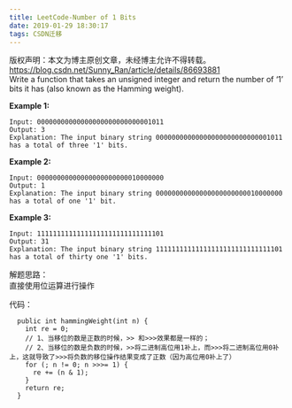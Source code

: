```yaml
---
title: LeetCode-Number of 1 Bits
date: 2019-01-29 18:30:17
tags: CSDN迁移
---
```

 版权声明：本文为博主原创文章，未经博主允许不得转载。 https://blog.csdn.net/Sunny_Ran/article/details/86693881   
  Write a function that takes an unsigned integer and return the number of ‘1’ bits it has (also known as the Hamming weight).

 **Example 1:**

 
```
Input: 00000000000000000000000000001011
Output: 3
Explanation: The input binary string 00000000000000000000000000001011 has a total of three '1' bits.

```
 **Example 2:**

 
```
Input: 00000000000000000000000010000000
Output: 1
Explanation: The input binary string 00000000000000000000000010000000 has a total of one '1' bit.

```
 **Example 3:**

 
```
Input: 11111111111111111111111111111101
Output: 31
Explanation: The input binary string 11111111111111111111111111111101 has a total of thirty one '1' bits.

```
 解题思路：  
 直接使用位运算进行操作

 代码：

 
```
  public int hammingWeight(int n) {
    int re = 0;
    // 1、当移位的数是正数的时候，>> 和>>>效果都是一样的；
    // 2、当移位的数是负数的时候，>>将二进制高位用1补上，而>>>将二进制高位用0补上，这就导致了>>>将负数的移位操作结果变成了正数（因为高位用0补上了）
    for (; n != 0; n >>>= 1) {
      re += (n & 1);
    }
    return re;
  }

```
   
  